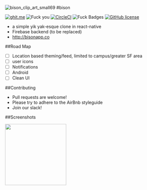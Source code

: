 
![bison_clip_art_small69](https://cloud.githubusercontent.com/assets/955730/14974940/63a959b4-10b0-11e6-8f04-f55e72df46e2.png)
#bison

[![ghit.me](https://ghit.me/badge.svg?repo=bretth18/bison)](https://ghit.me/repo/bretth18/bison)
![Fuck you](https://david-dm.org/bretth18/bison.svg)
[![CircleCI](https://circleci.com/gh/bretth18/bison.svg?style=shield)](https://circleci.com/gh/bretth18/bison)
![Fuck Badges](https://img.shields.io/badge/isbisoncool-yes-green.svg)
[![GitHub license](https://img.shields.io/badge/license-MIT-blue.svg)](https://raw.githubusercontent.com/bretth18/bison/master/LICENSE)
* a simple yik yak-esque clone in react-native
* Firebase backend (to be replaced)
* http://bisonapp.co


##Road Map
  - [ ] Location based theming/feed, limited to campus/greater SF area
  - [ ] user icons  
  - [ ] Notifications
  - [ ] Android
  - [ ] Clean UI

##Contributing
* Pull requests are welcome!
* Please try to adhere to the AirBnb styleguide
* Join our slack!



##Screenshots

<img src="https://cloud.githubusercontent.com/assets/955730/15135769/1e928d9e-162f-11e6-93c6-abc1ac06117f.png" width="200">
